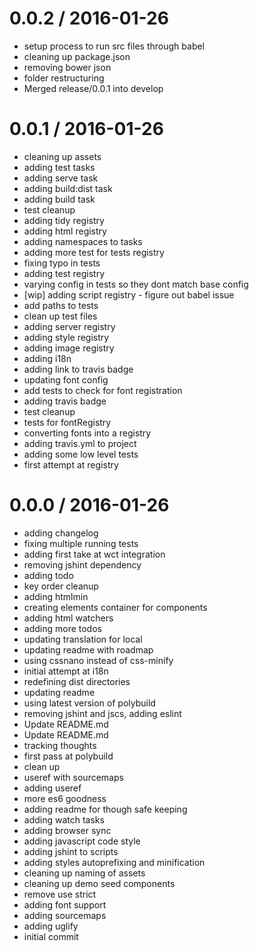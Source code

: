 
0.0.2 / 2016-01-26
==================

  * setup process to run src files through babel
  * cleaning up package.json
  * removing bower json
  * folder restructuring
  * Merged release/0.0.1 into develop

0.0.1 / 2016-01-26
==================

  * cleaning up assets
  * adding test tasks
  * adding serve task
  * adding build:dist task
  * adding build task
  * test cleanup
  * adding tidy registry
  * adding html registry
  * adding namespaces to tasks
  * adding more test for tests registry
  * fixing typo in tests
  * adding test registry
  * varying config in tests so they dont match base config
  * [wip] adding script registry - figure out  babel issue
  * add paths to tests
  * clean up test files
  * adding server registry
  * adding style registry
  * adding image registry
  * adding i18n
  * adding link to travis badge
  * updating font config
  * add tests to check for font registration
  * adding travis badge
  * test cleanup
  * tests for fontRegistry
  * converting fonts into a registry
  * adding travis.yml to project
  * adding some low level tests
  * first attempt at registry

0.0.0 / 2016-01-26
==================

  * adding changelog
  * fixing multiple running tests
  * adding first take at wct integration
  * removing jshint dependency
  * adding todo
  * key order cleanup
  * adding htmlmin
  * creating elements container for components
  * adding html watchers
  * adding more todos
  * updating translation for local
  * updating readme with roadmap
  * using cssnano instead of css-minify
  * initial attempt at i18n
  * redefining dist directories
  * updating readme
  * using latest version of polybuild
  * removing jshint and jscs, adding eslint
  * Update README.md
  * Update README.md
  * tracking thoughts
  * first pass at polybuild
  * clean up
  * useref with sourcemaps
  * adding useref
  * more es6 goodness
  * adding readme for though safe keeping
  * adding watch tasks
  * adding browser sync
  * adding javascript code style
  * adding jshint to scripts
  * adding styles autoprefixing and minification
  * cleaning up naming of assets
  * cleaning up demo seed components
  * remove use strict
  * adding font support
  * adding sourcemaps
  * adding uglify
  * initial commit
